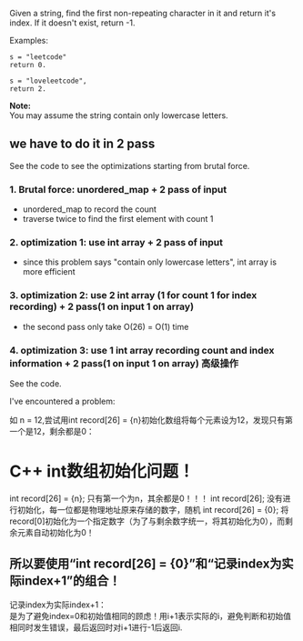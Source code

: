 Given a string, find the first non-repeating character in it and return it's index. If it doesn't exist, return -1.

Examples:

	s = "leetcode"
	return 0.

	s = "loveleetcode",
	return 2.
**Note:**  
You may assume the string contain only lowercase letters.

## we have to do it in 2 pass

See the code to see the optimizations starting from brutal force.

### 1. Brutal force: unordered_map + 2 pass of input

+ unordered_map to record the count
+ traverse twice to find the first element with count 1

### 2. optimization 1: use int array + 2 pass of input

+ since this problem says "contain only lowercase letters", int array is more efficient

### 3. optimization 2: use 2 int array (1 for count 1 for index recording) + 2 pass(1 on input 1 on array)

+ the second pass only take O(26) = O(1) time

### 4. optimization 3: use 1 int array recording count and index information + 2 pass(1 on input 1 on array) 高级操作

See the code.

I've encountered a problem:  

如 n = 12,尝试用int record[26] = {n}初始化数组将每个元素设为12，发现只有第一个是12，剩余都是0：

# C++ int数组初始化问题！

int record[26] = {n}; 只有第一个为n，其余都是0！！！
int record[26];		  没有进行初始化，每一位都是物理地址原来存储的数字，随机
int record[26] = {0}; 将record[0]初始化为一个指定数字（为了与剩余数字统一，将其初始化为0），而剩余元素自动初始化为0！

## 所以要使用“int record[26] = {0}”和“记录index为实际index+1”的组合！

记录index为实际index+1：  
是为了避免index=0和初始值相同的顾虑！用i+1表示实际的i，避免判断和初始值相同时发生错误，最后返回时对i+1进行-1后返回i.